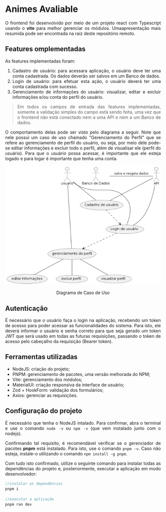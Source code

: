<div align="justify">

# Animes Avaliable

O frontend foi desenvolvido por meio de um projeto react com Typescript usando o **vite** para melhor gerenciar os módulos. Umaapresentação mais resumida pode ser encontrada na raiz deste repositório remoto.

## Features omplementadas

As features implementadas foram:

1. Cadastro de usuário: para acessara aplicação, o usuário deve ter uma conta cadastrada. Os dados deverão ser salvos em um Banco de dados.
2. Login de usuário: para efetuar esta ação, o usuário deverá ter uma conta cadastrada com sucesso.
3. Gerenciamento de informações do usuário: visualizar, editar e excluir informações e/ou conta do perfil do usuário.

> Em todos os campos de entrada das features implementadas, somente a validação simples do campo está sendo feita, uma vez que o frontend não está conectado nem a uma API e nem a um Banco de dados.

O comportamento delas pode ser visto pelo diagrama a seguir. Note que nele possui um caso de uso chamado "Gerenciamento do Perfil" que se refere ao gerenciamento de perfil do usuário, ou seja, por meio dele pode-se editar informações e excluir todo o perfil, além de visualisar ele (perfil do usuário). Para que o usuário possa acessar, é importante que ele esteja logado e para logar é importante que tenha uma conta.

<div align="center">
  <img src="../src/UML/img/diagramaDeCasoDeUso.png" alt="Diagrama de casos de uso contendo as features implementadas até o momento" />
  <p>Diagrama de Caso de Uso</p>
</div>

## Autenticação

É necessário que o usuário faça o login na aplicação, recebendo um token de acesso para poder acessar as funcionalidades do sistema. Para isto, ele deverá informar o usuário e senha correto para que seja gerado um token JWT que será usado em todas as futuras requisições, passando o token de acesso pelo cabeçalho da requisição (Bearer token).

## Ferramentas utilizadas

* NodeJS: criação do projeto;
* PNPM: gerenciamento de pacotes, uma versão melhorada do NPM;
* Vite: gerenciamento dos módulos;
* MaterialUI: criação responsiva da interface de usuário;
* Zod + HookForm: validação dos formulários;
* Axios: gerenciar as requisições.

## Configuração do projeto

É necessário que tenha o NodeJS intalado. Para confirmar, abra o terminal e use o comando `node -v` ou `npm -v` (que vem instalado junto com o nodejs).

Confirmando tal requisito, é recomendável verificar se o gerenciador de pacotes **pnpm** está instalado. Para isto, use o comando `pnpm -v`. Caso não esteja, instale-o utilizando o comando `npm install -g pnpm`.

Com tudo isto confirmado, utilize o seguinte comando para instalar todas as dependências do projeto e, posteriormente, executar a aplicação em modo desenvolvedor:
```JavaScript
//instalar as dependências
pnpm i

//executar a aplicação
pnpm run dev
```
</div>
